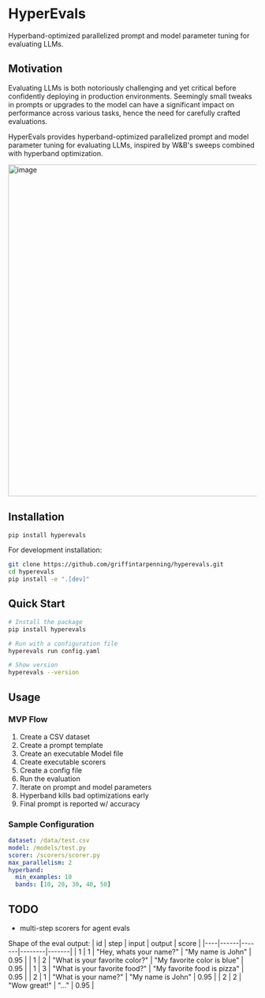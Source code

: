 # HyperEvals

Hyperband-optimized parallelized prompt and model parameter tuning for evaluating LLMs.

## Motivation

Evaluating LLMs is both notoriously challenging and yet critical before confidently deploying in production environments. Seemingly small tweaks in prompts or upgrades to the model can have a significant impact on performance across various tasks, hence the need for carefully crafted evaluations. 

HyperEvals provides hyperband-optimized parallelized prompt and model parameter tuning for evaluating LLMs, inspired by W&B's sweeps combined with hyperband optimization.

<img width="673" alt="image" src="https://github.com/user-attachments/assets/dd2c7745-4d1e-47c8-a083-382f6f62449b" />


## Installation

```bash
pip install hyperevals
```

For development installation:
```bash
git clone https://github.com/griffintarpenning/hyperevals.git
cd hyperevals
pip install -e ".[dev]"
```

## Quick Start

```bash
# Install the package
pip install hyperevals

# Run with a configuration file
hyperevals run config.yaml

# Show version
hyperevals --version
```

## Usage

### MVP Flow
1. Create a CSV dataset
2. Create a prompt template
3. Create an executable Model file
4. Create executable scorers 
5. Create a config file
6. Run the evaluation
7. Iterate on prompt and model parameters
8. Hyperband kills bad optimizations early
9. Final prompt is reported w/ accuracy

### Sample Configuration

```yaml
dataset: /data/test.csv
model: /models/test.py
scorer: /scorers/scorer.py
max_parallelism: 2  
hyperband:
  min_examples: 10
  bands: [10, 20, 30, 40, 50]
```

## TODO
- multi-step scorers for agent evals


Shape of the eval output:
| id | step | input | output | score |
|----|------|-------|--------|-------|
| 1  | 1    | "Hey, whats your name?" | "My name is John" | 0.95 |
| 1  | 2    | "What is your favorite color?" | "My favorite color is blue" | 0.95 |
| 1  | 3    | "What is your favorite food?" | "My favorite food is pizza" | 0.95 |
| 2  | 1    | "What is your name?" | "My name is John" | 0.95 |
| 2  | 2    | "Wow great!" | "..." | 0.95 |
